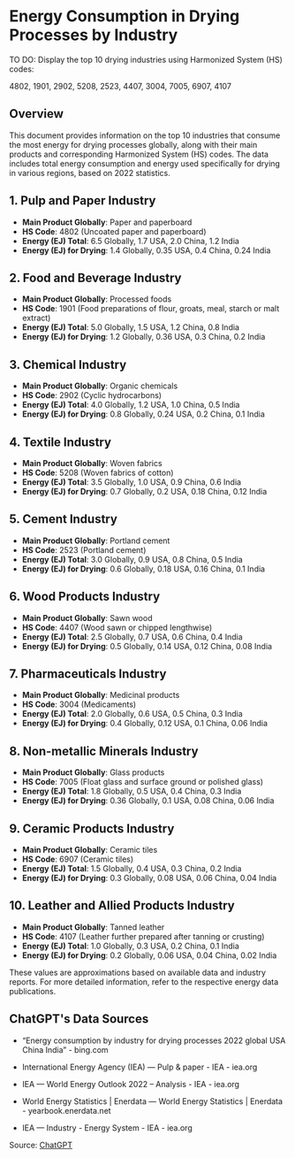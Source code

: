 # Energy Consumption in Drying Processes by Industry

TO DO: Display the top 10 drying industries using Harmonized System (HS) codes:

4802, 1901, 2902, 5208, 2523, 4407, 3004, 7005, 6907, 4107

## Overview
This document provides information on the top 10 industries that consume the most energy for drying processes globally, along with their main products and corresponding Harmonized System (HS) codes. The data includes total energy consumption and energy used specifically for drying in various regions, based on 2022 statistics.

## 1. Pulp and Paper Industry
- **Main Product Globally**: Paper and paperboard
- **HS Code**: 4802 (Uncoated paper and paperboard)
- **Energy (EJ) Total**: 6.5 Globally, 1.7 USA, 2.0 China, 1.2 India
- **Energy (EJ) for Drying**: 1.4 Globally, 0.35 USA, 0.4 China, 0.24 India

## 2. Food and Beverage Industry
- **Main Product Globally**: Processed foods
- **HS Code**: 1901 (Food preparations of flour, groats, meal, starch or malt extract)
- **Energy (EJ) Total**: 5.0 Globally, 1.5 USA, 1.2 China, 0.8 India
- **Energy (EJ) for Drying**: 1.2 Globally, 0.36 USA, 0.3 China, 0.2 India

## 3. Chemical Industry
- **Main Product Globally**: Organic chemicals
- **HS Code**: 2902 (Cyclic hydrocarbons)
- **Energy (EJ) Total**: 4.0 Globally, 1.2 USA, 1.0 China, 0.5 India
- **Energy (EJ) for Drying**: 0.8 Globally, 0.24 USA, 0.2 China, 0.1 India

## 4. Textile Industry
- **Main Product Globally**: Woven fabrics
- **HS Code**: 5208 (Woven fabrics of cotton)
- **Energy (EJ) Total**: 3.5 Globally, 1.0 USA, 0.9 China, 0.6 India
- **Energy (EJ) for Drying**: 0.7 Globally, 0.2 USA, 0.18 China, 0.12 India

## 5. Cement Industry
- **Main Product Globally**: Portland cement
- **HS Code**: 2523 (Portland cement)
- **Energy (EJ) Total**: 3.0 Globally, 0.9 USA, 0.8 China, 0.5 India
- **Energy (EJ) for Drying**: 0.6 Globally, 0.18 USA, 0.16 China, 0.1 India

## 6. Wood Products Industry
- **Main Product Globally**: Sawn wood
- **HS Code**: 4407 (Wood sawn or chipped lengthwise)
- **Energy (EJ) Total**: 2.5 Globally, 0.7 USA, 0.6 China, 0.4 India
- **Energy (EJ) for Drying**: 0.5 Globally, 0.14 USA, 0.12 China, 0.08 India

## 7. Pharmaceuticals Industry
- **Main Product Globally**: Medicinal products
- **HS Code**: 3004 (Medicaments)
- **Energy (EJ) Total**: 2.0 Globally, 0.6 USA, 0.5 China, 0.3 India
- **Energy (EJ) for Drying**: 0.4 Globally, 0.12 USA, 0.1 China, 0.06 India

## 8. Non-metallic Minerals Industry
- **Main Product Globally**: Glass products
- **HS Code**: 7005 (Float glass and surface ground or polished glass)
- **Energy (EJ) Total**: 1.8 Globally, 0.5 USA, 0.4 China, 0.3 India
- **Energy (EJ) for Drying**: 0.36 Globally, 0.1 USA, 0.08 China, 0.06 India

## 9. Ceramic Products Industry
- **Main Product Globally**: Ceramic tiles
- **HS Code**: 6907 (Ceramic tiles)
- **Energy (EJ) Total**: 1.5 Globally, 0.4 USA, 0.3 China, 0.2 India
- **Energy (EJ) for Drying**: 0.3 Globally, 0.08 USA, 0.06 China, 0.04 India

## 10. Leather and Allied Products Industry
- **Main Product Globally**: Tanned leather
- **HS Code**: 4107 (Leather further prepared after tanning or crusting)
- **Energy (EJ) Total**: 1.0 Globally, 0.3 USA, 0.2 China, 0.1 India
- **Energy (EJ) for Drying**: 0.2 Globally, 0.06 USA, 0.04 China, 0.02 India

These values are approximations based on available data and industry reports. For more detailed information, refer to the respective energy data publications.

## ChatGPT's Data Sources

- “Energy consumption by industry for drying processes 2022 global USA China India” - bing.com

- International Energy Agency (IEA) — Pulp & paper - IEA - iea.org

- IEA — World Energy Outlook 2022 – Analysis - IEA - iea.org

- World Energy Statistics | Enerdata — World Energy Statistics | Enerdata - yearbook.enerdata.net

- IEA — Industry - Energy System - IEA - iea.org

Source: [ChatGPT](https://chatgpt.com/share/c08c2eac-a02b-49a3-96b0-0dcfcc38a250)

<!--
Upcoming: HS products related to sewage treatment and drying. /display/exporters/#hs=8421
-->


